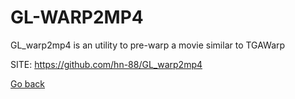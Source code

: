 # GL-WARP2MP4
 
 GL_warp2mp4 is an utility to pre-warp a movie
 similar to TGAWarp
 
 SITE: https://github.com/hn-88/GL_warp2mp4

 [Go back](https://portable-linux-apps.github.io/apps.html)
